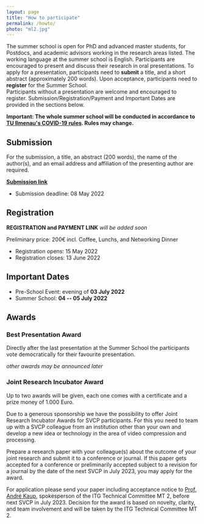 ```yaml
---
layout: page
title: "How to participate"
permalink: /howto/
photo: "ml2.jpg"
---
```


The summer school is open for PhD and advanced master students, for Postdocs, and academic advisors working in the research areas listed. 
The working language at the summer school is English. 
Participants are encouraged to present and discuss their research in oral presentations.
To apply for a presentation, participants need to **submit** a title, and a short abstract (approximately 200 words). 
Upon acceptance, participants need to **register** for the Summer School.  
Participants without a presentation are welcome and encouraged to register.
Submission/Registration/Payment and Important Dates are provided in the sections below.

**Important: The whole summer school will be conducted in accordance to [TU Ilmenau's COVID-19 rules](https://www.tu-ilmenau.de/en/university/quicklinks/corona-information). Rules may change.**


## Submission
For the submission, a title, an abstract (200 words), the name of the author(s), and an email address and affiliation of the presenting author are required.

**<a href="https://forms.gle/AXNcvgL7TkZaFQrL6" target="_blank">Submission link</a>**  

* Submission deadline: 08 May 2022

## Registration
**REGISTRATION and PAYMENT LINK** _will be added soon_

Preliminary price: 200€ incl. Coffee, Lunchs, and Networking Dinner

* Registration opens: 15 May 2022
* Registration closes: 13 June 2022

## Important Dates
* Pre-School Event: evening of **03 July 2022**
* Summer School: **04 -- 05 July 2022** 


## Awards

### Best Presentation Award
Directly after the last presentation at the Summer School the participants vote democratically for their favourite presentation. 

_other awards may be announced later_

### Joint Research Incubator Award
Up to two awards will be given, each one comes with a certificate and a prize money of 1.000 Euro. 

Due to a generous sponsorship we have the possibility to offer Joint Research Incubator Awards for SVCP participants. 
For this you need to team up with a SVCP colleague from an institution other than your own and develop a new idea or technology in the area of video compression and processing.

Prepare a research paper with your colleague(s) about the outcome of your joint research and submit it to a conference or journal. 
If this paper gets accepted for a conference or preliminarily accepted subject to a revision for a journal by the date of the next SVCP in July 2023, you may apply for the award.

For application please send your paper including acceptance notice to <a href="mailto:andre.kaup@fau.de" target="_blank">Prof. André Kaup</a>, spokesperson of the ITG Technical Committee MT 2, before next SVCP in July 2023. 
Decision for the award is based on novelty, clarity, and team involvement and will be taken by the ITG Technical Committee MT 2.